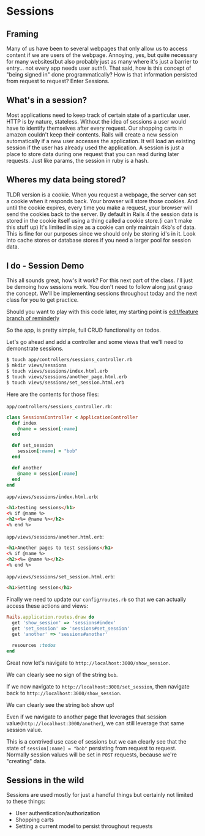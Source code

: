 # Sessions

## Framing
Many of us have been to several webpages that only allow us to access content if we are users of the webpage. Annoying, yes, but quite necessary for many websites(but also probably just as many where it's just a barrier to entry... not every app needs user auth!). That said, how is this concept of "being signed in" done programmatically? How is that information persisted from request to request? Enter Sessions.

## What's in a session?

Most applications need to keep track of certain state of a particular user. HTTP is by nature, stateless. Without the idea of sessions a user would have to identify themselves after every request. Our shopping carts in amazon couldn't keep their contents. Rails will create a new session automatically if a new user accesses the application. It will load an existing session if the user has already used the application. A session is just a place to store data during one request that you can read during later requests. Just like params, the session in ruby is a hash.

## Wheres my data being stored?

TLDR version is a cookie. When you request a webpage, the server can set a cookie when it responds back. Your browser will store those cookies. And until the cookie expires, every time you make a request, your browser will send the cookies back to the server. By default in Rails 4 the session data is stored in the cookie itself using a thing called a cookie store.(i can't make this stuff up) It's limited in size as a cookie can only maintain 4kb's of data. This is fine for our purposes since we should only be storing id's in it. Look into cache stores or database stores if you need a larger pool for session data.

## I do - Session Demo
This all sounds great, how's it work? For this next part of the class. I'll just be demoing how sessions work. You don't need to follow along just grasp the concept. We'll be implementing sessions throughout today and the next class for you to get practice.

Should you want to play with this code later, my starting point is [edit/feature branch of reminderly](https://github.com/ga-wdi-exercises/reminderly/tree/edit-feature)

So the app, is pretty simple, full CRUD functionality on todos.

Let's go ahead and add a controller and some views that we'll need to demonstrate sessions.

```bash
$ touch app/controllers/sessions_controller.rb
$ mkdir views/sessions
$ touch views/sessions/index.html.erb
$ touch views/sessions/another_page.html.erb
$ touch views/sessions/set_session.html.erb
```

Here are the contents for those files:

`app/controllers/sessions_controller.rb`:

```ruby
class SessionsController < ApplicationController
  def index
    @name = session[:name]
  end

  def set_session
    session[:name] = "bob"
  end

  def another
    @name = session[:name]
  end
end
```

`app/views/sessions/index.html.erb`:

```html
<h1>testing sessions</h1>
<% if @name %>
<h2><%= @name %></h2>
<% end %>
```

`app/views/sessions/another.html.erb`:

```html
<h1>Another pages to test sessions</h1>
<% if @name %>
<h2><%= @name %></h2>
<% end %>
```

`app/views/sessions/set_session.html.erb`:

```html
<h1>Setting session</h1>
```

Finally we need to update our `config/routes.rb` so that we can actually access these actions and views:

```ruby
Rails.application.routes.draw do
  get 'show_session' => 'sessions#index'
  get 'set_session' => 'sessions#set_session'
  get 'another' => 'sessions#another'

  resources :todos
end
```

Great now let's navigate to `http://localhost:3000/show_session`.

We can clearly see no sign of the string `bob`.

If we now navigate to `http://localhost:3000/set_session`, then navigate back to `http://localhost:3000/show_session`.

We can clearly see the string `bob` show up!

Even if we navigate to another page that leverages that session value(`http://localhost:3000/another`), we can still leverage that same session value.

This is a contrived use case of sessions but we can clearly see that the state of `session[:name] = "bob"` persisting from request to request. Normally session values will be set in `POST` requests, because we're "creating" data.

## Sessions in the wild
Sessions are used mostly for just a handful things but certainly not limited to these things:

- User authentication/authorization
- Shopping carts
- Setting a current model to persist throughout requests
